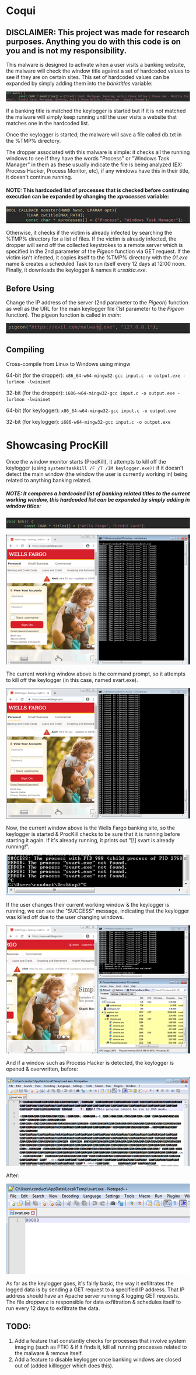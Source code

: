 # Coqui
## DISCLAIMER: This project was made for research purposes. Anything you do with this code is on you and is not my responsibility.

This malware is designed to activate when a user visits a banking website, the malware will check the window title against a set of hardcoded values to see if they are on certain sites. This set of hardcoded values can be expanded by simply adding them into the _banktitles_ variable:

![](/imgs/img1.png)

If a banking title is matched the keylogger is started but if it is not matched the malware will simply keep running until the user visits a website that matches one in the hardcoded list.

Once the keylogger is started, the malware will save a file called db.txt in the %TMP% directory.

The dropper associated with this malware is simple: it checks all the running windows to see if they have the words "Process" or "Windows Task Manager" in them as these usually indicate the file is being analyzed (EX: Process Hacker, Process Monitor, etc), if any windows have this in their title, it doesn't continue running. 
#### NOTE: This hardcoded list of processes that is checked before continuing execution can be expanded by changing the _xprocesses_ variable:

![](/imgs/img2.png)

Otherwise, it checks if the victim is already infected by searching the %TMP% directory for a list of files. If the victim is already infected, the dropper will send off the collected keystrokes to a remote server which is specified in the 2nd parameter of the _Pigeon_ function via GET request. If the victim isn't infected, it copies itself to the %TMP% directory with the _01.exe_ name & creates a scheduled Task to run itself every 12 days at 12:00 noon. Finally, it downloads the keylogger & names it _ursakta.exe_.

## Before Using

Change the IP address of the server (2nd parameter to the _Pigeon_) function as well as the URL for the main keylogger file (1st parameter to the _Pigeon_ function). The pigeon function is called in _main_:

![](/imgs/img6.png)

## Compiling

Cross-compile from Linux to Windows using mingw

64-bit (for the dropper):
`x86_64-w64-mingw32-gcc input.c -o output.exe -lurlmon -lwininet`

32-bit (for the dropper):
`i686-w64-mingw32-gcc input.c -o output.exe -lurlmon -lwininet`

64-bit (for keylogger):
`x86_64-w64-mingw32-gcc input.c -o output.exe`

32-bit (for keylogger):
`i686-w64-mingw32-gcc input.c -o output.exe`

# Showcasing ProcKill

Once the window monitor starts (ProcKill), it attempts to kill off the keylogger (using `system(taskkill /F /T /IM keylogger.exe))` if it doesn't detect the main window (the window the user is currently working in) being related to anything banking related. 
##### NOTE: It compares a hardcoded list of banking related titles to the current working window, this hardcoded list can be expanded by simply adding in window titles:

![](/imgs-2/img4.png)

![](/imgs-2/img1.png)

The current working window above is the command prompt, so it attempts to kill off the keylogger (in this case, named svart.exe).

![](/imgs-2/img2.png)

Now, the current window above is the Wells Fargo banking site, so the keylogger is started & ProcKill checks to be sure that it is running before starting it again. If it's already running, it prints out "[!] svart is already running!". 

![](/imgs-2/img3.png)

If the user changes their current working window & the keylogger is running, we can see the "SUCCESS" message, indicating that the keylogger was killed off due to the user changing windows.

![](/imgs-2/img5.png)

And if a window such as Process Hacker is detected, the keylogger is opened & overwritten, before:

![](/imgs-2/img7.png)

After:

![](/imgs-2/img6.png)

As far as the keylogger goes, it's fairly basic, the way it exfiltrates the logged data is by sending a GET request to a specified IP address. That IP address should have an Apache server running & logging GET requests. The file _dropper.c_ is responsible for data exfiltration & schedules itself to run every 12 days to exfiltrate the data.


## TODO:
1. Add a feature that constantly checks for processes that involve system imaging (such as FTK) & if it finds it, kill all running processes related to the malware & remove itself.
2. Add a feature to disable keylogger once banking windows are closed out of (added killlogger which does this).
